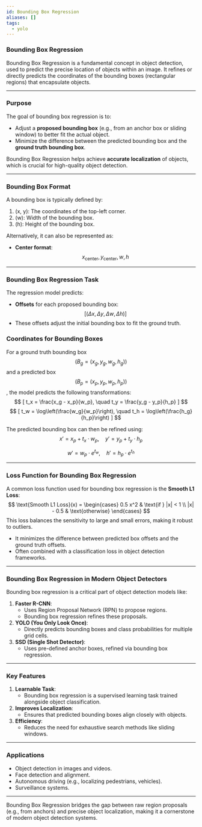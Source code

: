 ```yaml
---
id: Bounding Box Regression
aliases: []
tags:
  - yolo
---
```


### **Bounding Box Regression**

Bounding Box Regression is a fundamental concept in object detection, used to predict the precise location of objects within an image. It refines or directly predicts the coordinates of the bounding boxes (rectangular regions) that encapsulate objects.

---

### **Purpose**
The goal of bounding box regression is to:
- Adjust a **proposed bounding box** (e.g., from an anchor box or sliding window) to better fit the actual object.
- Minimize the difference between the predicted bounding box and the **ground truth bounding box**.

Bounding Box Regression helps achieve **accurate localization** of objects, which is crucial for high-quality object detection.

---

### **Bounding Box Format**
A bounding box is typically defined by:
1. \(x, y\): The coordinates of the top-left corner.
2. \(w\): Width of the bounding box.
3. \(h\): Height of the bounding box.

Alternatively, it can also be represented as:
- **Center format**: $$x_{\text{center}}, y_{\text{center}}, w,h$$

---

### **Bounding Box Regression Task**
The regression model predicts:
- **Offsets** for each proposed bounding box:
  $$
  [
  (\Delta x, \Delta y, \Delta w, \Delta h)
  ]
  $$
- These offsets adjust the initial bounding box to fit the ground truth.
### Coordinates for Bounding Boxes
For a ground truth bounding box 
$$
(B_g = (x_g, y_g, w_g, h_g))
$$
and a predicted box $$(B_p = (x_p, y_p, w_p, h_p))$$, the model predicts the following transformations:
$$
[
t_x = \frac{x_g - x_p}{w_p}, \quad t_y = \frac{y_g - y_p}{h_p}
]
$$
$$
[
t_w = \log\left(\frac{w_g}{w_p}\right), \quad t_h = \log\left(\frac{h_g}{h_p}\right)
]
$$

The predicted bounding box can then be refined using:
$$
x' = x_p + t_x \cdot w_p, \quad y' = y_p + t_y \cdot h_p
$$

$$
w' = w_p \cdot e^{t_w}, \quad h' = h_p \cdot e^{t_h}
$$

---

### **Loss Function for Bounding Box Regression**

A common loss function used for bounding box regression is the **Smooth L1 Loss**:
$$
\text{Smooth L1 Loss}(x) = 
\begin{cases} 
0.5 x^2 & \text{if } |x| < 1 \\
|x| - 0.5 & \text{otherwise}
\end{cases}
$$
This loss balances the sensitivity to large and small errors, making it robust to outliers.

- It minimizes the difference between predicted box offsets and the ground truth offsets.
- Often combined with a classification loss in object detection frameworks.

---

### **Bounding Box Regression in Modern Object Detectors**

Bounding box regression is a critical part of object detection models like:
1. **Faster R-CNN**:
   - Uses Region Proposal Network (RPN) to propose regions.
   - Bounding box regression refines these proposals.
2. **YOLO (You Only Look Once)**:
   - Directly predicts bounding boxes and class probabilities for multiple grid cells.
3. **SSD (Single Shot Detector)**:
   - Uses pre-defined anchor boxes, refined via bounding box regression.

---

### **Key Features**
1. **Learnable Task**:
   - Bounding box regression is a supervised learning task trained alongside object classification.
2. **Improves Localization**:
   - Ensures that predicted bounding boxes align closely with objects.
3. **Efficiency**:
   - Reduces the need for exhaustive search methods like sliding windows.

---

### **Applications**
- Object detection in images and videos.
- Face detection and alignment.
- Autonomous driving (e.g., localizing pedestrians, vehicles).
- Surveillance systems.
---

Bounding Box Regression bridges the gap between raw region proposals (e.g., from anchors) and precise object localization, making it a cornerstone of modern object detection systems.
